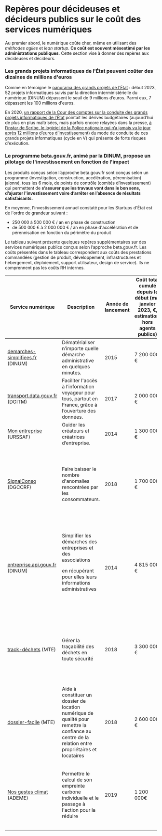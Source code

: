 # Repères pour décideuses et décideurs publics sur le coût des services numériques

Au premier abord, le numérique coûte cher, même en utilisant des _méthodes agiles_ et _lean startup_. **Ce coût est souvent mésestimé par les administrations publiques**. Cette section vise à donner des repères aux décideuses et décideurs.

### Les grands projets informatiques de l'État peuvent coûter des dizaines de millions d'euros

Comme en témoigne le [panorama des grands projets de l’État](https://www.numerique.gouv.fr/publications/panorama-grands-projets-si/) : début 2023, 52 projets informatiques suivis par la direction interministérielle du numérique (DINUM) dépassent le seuil de 9 millions d’euros. Parmi eux, 7 dépassent les 100 millions d'euros.

En 2020, [un rapport de la Cour des comptes sur la conduite des grands projets informatiques de l’État](https://www.ccomptes.fr/fr/publications/la-conduite-des-grands-projets-numeriques-de-letat) pointait les dérives budgétaires (aujourd’hui de plus en plus maîtrisées, mais parfois encore relayées dans la presse, [à l’instar de Scribe, le logiciel de la Police nationale qui n’a jamais vu le jour après 12 millions d’euros d’investissement](https://www.franceinter.fr/justice/scribe-le-fiasco-numerique-pour-la-police-a-pres-de-12-millions-d-euros-sera-remplace)) du mode de conduite de ces grands projets informatiques (cycle en V) qui présente de forts risques d'exécution.

### Le programme beta.gouv.fr, animé par la DINUM, propose un pilotage de l'investissement en fonction de l'impact

Les produits conçus selon l’approche beta.gouv.fr sont conçus selon un programme (investigation, construction, accélération, pérennisation) jalonné, tous les 6 mois, de points de contrôle (comités d’investissement) qui permettent de **s’assurer que les travaux vont dans le bon sens, d’ajuster l'investissement voire d’arrêter en l’absence de résultats satisfaisants.**

En moyenne, l'investissement annuel constaté pour les Startups d'État est de l'ordre de grandeur suivant :

* 250 000 à 500 000 € / an en phase de construction
* de 500 000 € à 2 000 000 € / an en phase d'accélération et de pérennisation en fonction du périmètre du produit

Le tableau suivant présente quelques repères supplémentaires sur des services numériques publics conçus selon l’approche beta.gouv.fr. Les coûts présentés dans le tableau correspondent aux coûts des prestations commandées (gestion de produit, développement, infrastructures et hébergement, déploiement, support utilisateur, design de service). Ils ne comprennent pas les coûts RH internes.

| Service numérique                                                                                                                                                                                       | Description                                                                                                                                         | Année de lancement | Coût total cumulé depuis le début (màj janvier 2023, €, estimation, hors agents publics) | Coût annuel en vitesse de croisière (€, estimation, hors agents publics) | Retour sur investissement en 2022 (proxy)                                                                                                                                                                                         |
| ------------------------------------------------------------------------------------------------------------------------------------------------------------------------------------------------------- | --------------------------------------------------------------------------------------------------------------------------------------------------- | ------------------ | ---------------------------------------------------------------------------------------- | ------------------------------------------------------------------------ | --------------------------------------------------------------------------------------------------------------------------------------------------------------------------------------------------------------------------------- |
| [demarches-simplifiees.fr](https://www.demarches-simplifiees.fr) (DINUM)                                                                                                                                | Dématérialiser n’importe quelle démarche administrative en quelques minutes.                                                                        | 2015               | 7 200 000 €                                                                              | 1 100 000 €                                                              | 2 700 000 de dossiers déposés en 2022, soit 42 centimes par dossier                                                                                                                                                               |
| [transport.data.gouv.fr](https://transport.data.gouv.fr) (DGITM)                                                                                                                                        | Faciliter l'accès à l’information voyageur pour tous, partout en France, grâce à l’ouverture des données.                                           | 2017               | 2 000 000 €                                                                              | 450 000 €                                                                | Des données de transport ouvertes sur 90% du territoire, réutilisées par des calculateurs d’itinéraire grand public.                                                                                                              |
| [Mon entreprise](https://mon-entreprise.urssaf.fr) (URSSAF)                                                                                                                                             | Guider les créateurs et créatrices d’entreprise.                                                                                                    | 2014               | 1 300 000 €                                                                              | 280 000 €                                                                | Plus de 3 millions de simulations en 2022, soit 0,08 centimes par simulation                                                                                                                                                      |
| [SignalConso](https://signal.conso.gouv.fr) (DGCCRF)                                                                                                                                                    | Faire baisser le nombre d'anomalies rencontrées par les consommateurs.                                                                              | 2018               | 1 700 000 €                                                                              | 500 000 €                                                                | <p><strong>En 2022</strong> :</p><p>- 220 000 signalements déposés;</p><p>- 87% des signalements lus par les entreprises;</p><p>- 58 000 promesses d’action faites par des entreprises.</p>                                       |
| [entreprise.api.gouv.fr](http://entreprise.api.gouv.fr) (DINUM)                                                                                                                                         | <p>Simplifier les démarches des entreprises et des associations</p><p>en récupérant pour elles leurs informations administratives</p><p><br></p>    | 2014               | 4 815 000 €                                                                              | 815 000 €                                                                | <p><strong>Impact en 2022</strong> :</p><p>- 100 millions appels uniques</p><p>- Chaque appel correspond à une pièce justificative non demandée à l’entreprise car récupérée automatiquement</p><p>- Coût par appel : 0,008 €</p> |
| [track-déchets](https://trackdechets.beta.gouv.fr/) (MTE)                                                                                                                                               | Gérer la traçabilité des déchets en toute sécurité                                                                                                  | 2018               | 3 300 000 €                                                                              | 1 450 000 €                                                              | <p><strong>Impact en 2022</strong> :</p><ul><li>3 113 222 de tonnes de déchets traités en 2022 (valorisés ou éliminés)</li><li>2 175 054 bordereaux créés depuis le 1er janvier 2022</li></ul>                                    |
| [dossier-facile](1.-reperes-pour-decideuses-et-decideurs-publics-sur-le-cout-des-services-numeriques.md#les-grands-projets-informatiques-de-letat-peuvent-couter-des-dizaines-de-millions-deuros) (MTE) | Aide à constituer un dossier de location numérique de qualité pour remettre la confiance au centre de la relation entre propriétaires et locataires | 2018               | 2 600 000 €                                                                              | 1 250 000 €                                                              | <p><strong>En 2022 :</strong></p><ul><li>55 910 dossiers accompagnés cette année (le chiffre a doublé en 2022)</li><li>Usagers satisfaits à 90%</li></ul>                                                                         |
| [Nos gestes climat](https://nosgestesclimat.fr/) (ADEME)                                                                                                                                                | Permettre le calcul de son empreinte carbone individuelle et le passage à l'action pour la réduire                                                  | 2019               | 1 200 000€                                                                               | 604 996 €                                                                | <p><strong>En 2022</strong> :</p><ul><li>906 399 simulations terminées depuis le lancement</li><li>192 réintégrations des simulateurs (avenirclimatique.org, bonpote.com, opsforgood etc.)</li></ul>                              |

